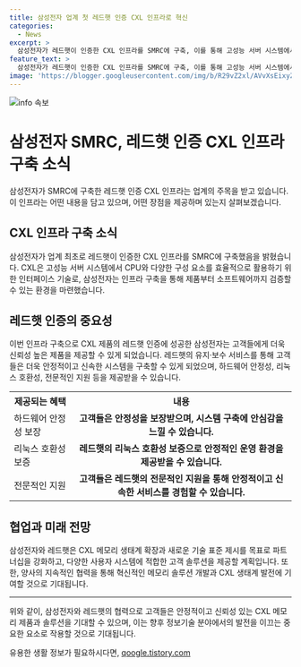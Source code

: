 ```yaml
---
title: 삼성전자 업계 첫 레드햇 인증 CXL 인프라로 혁신
categories:
  - News
excerpt: >
  삼성전자가 레드햇이 인증한 CXL 인프라를 SMRC에 구축, 이를 통해 고성능 서버 시스템에서 CPU와 메모리 등을 효율적으로 활용. 이로써 삼성전자는 CXL 제품부터 소프트웨어까지 검증 가능하며, 레드햇 인증을 획득하여 빠른 제품 개발과 유지보수 서비스를 제공함으로써 고객들에게 편의를 제공할 예정. 또한, 레드햇과의 협력을 통해 CXL 솔루션 시장을 확대하고 차세대 메모리 솔루션 확장에 오픈소스 기술의 중요성을 보여주며, 더 나아가 파트너십을 강화하여 고객 솔루션을 더욱 발전시킬 계획이다.
feature_text: >
  삼성전자가 레드햇이 인증한 CXL 인프라를 SMRC에 구축, 이를 통해 고성능 서버 시스템에서 CPU와 메모리 등을 효율적으로 활용. 이로써 삼성전자는 CXL 제품부터 소프트웨어까지 검증 가능하며, 레드햇 인증을 획득하여 빠른 제품 개발과 유지보수 서비스를 제공함으로써 고객들에게 편의를 제공할 예정. 또한, 레드햇과의 협력을 통해 CXL 솔루션 시장을 확대하고 차세대 메모리 솔루션 확장에 오픈소스 기술의 중요성을 보여주며, 더 나아가 파트너십을 강화하여 고객 솔루션을 더욱 발전시킬 계획이다.
image: 'https://blogger.googleusercontent.com/img/b/R29vZ2xl/AVvXsEixyZcFfHzMRdzZMjFBmAUKJYCLCGyLL1o632UiGVXcaFdKo_bkvkuCioo0uUKlGfBVcT3P84aROyZIXSBEx3Aw5nCQ3pTgDom1WDC4m8eifvWiAmWEEVb4x6G_l8C0QH225ldMjyaFvpxGEBGNO37VmDTDMHGhJPq73UglMfDca1-0aw/s1600/blogspot.png'
---
```


<p><img src="https://blogger.googleusercontent.com/img/b/R29vZ2xl/AVvXsEixyZcFfHzMRdzZMjFBmAUKJYCLCGyLL1o632UiGVXcaFdKo_bkvkuCioo0uUKlGfBVcT3P84aROyZIXSBEx3Aw5nCQ3pTgDom1WDC4m8eifvWiAmWEEVb4x6G_l8C0QH225ldMjyaFvpxGEBGNO37VmDTDMHGhJPq73UglMfDca1-0aw/s1600/blogspot.png" alt="info 속보" /></p>

<h1>삼성전자 SMRC, 레드햇 인증 CXL 인프라 구축 소식</h1>

<p data-ke-size="size16">삼성전자가 SMRC에 구축한 레드햇 인증 CXL 인프라는 업계의 주목을 받고 있습니다. 이 인프라는 어떤 내용을 담고 있으며, 어떤 장점을 제공하며 있는지 살펴보겠습니다.</p>

<h2 data-ke-size="size26">CXL 인프라 구축 소식</h2>

<p data-ke-size="size16">삼성전자가 업계 최초로 레드햇이 인증한 CXL 인프라를 SMRC에 구축했음을 밝혔습니다. CXL은 고성능 서버 시스템에서 CPU와 다양한 구성 요소를 효율적으로 활용하기 위한 인터페이스 기술로, 삼성전자는 인프라 구축을 통해 제품부터 소프트웨어까지 검증할 수 있는 환경을 마련했습니다.</p>

<h2 data-ke-size="size26">레드햇 인증의 중요성</h2>

<p data-ke-size="size16">이번 인프라 구축으로 CXL 제품의 레드햇 인증에 성공한 삼성전자는 고객들에게 더욱 신뢰성 높은 제품을 제공할 수 있게 되었습니다. 레드햇의 유지·보수 서비스를 통해 고객들은 더욱 안정적이고 신속한 시스템을 구축할 수 있게 되었으며, 하드웨어 안정성, 리눅스 호환성, 전문적인 지원 등을 제공받을 수 있습니다.</p>

<table>
    <tr>
        <th>제공되는 혜택</th>
        <th>내용</th>
    </tr>
    <tr>
        <td>하드웨어 안정성 보장</td>
        <td style="text-align: center; height: 17px;"><b>고객들은 안정성을 보장받으며, 시스템 구축에 안심감을 느낄 수 있습니다.</b></td>
    </tr>
    <tr>
        <td>리눅스 호환성 보증</td>
        <td style="text-align: center; height: 17px;"><b>레드햇의 리눅스 호환성 보증으로 안정적인 운영 환경을 제공받을 수 있습니다.</b></td>
    </tr>
    <tr>
        <td>전문적인 지원</td>
        <td style="text-align: center; height: 17px;"><b>고객들은 레드햇의 전문적인 지원을 통해 안정적이고 신속한 서비스를 경험할 수 있습니다.</b></td>
    </tr>
</table>

<h2 data-ke-size="size26">협업과 미래 전망</h2>

<p data-ke-size="size16">삼성전자와 레드햇은 CXL 메모리 생태계 확장과 새로운 기술 표준 제시를 목표로 파트너십을 강화하고, 다양한 사용자 시스템에 적합한 고객 솔루션을 제공할 계획입니다. 또한, 양사의 지속적인 협력을 통해 혁신적인 메모리 솔루션 개발과 CXL 생태계 발전에 기여할 것으로 기대됩니다.</p>

<hr>

<p data-ke-size="size16">위와 같이, 삼성전자와 레드햇의 협력으로 고객들은 안정적이고 신뢰성 있는 CXL 메모리 제품과 솔루션을 기대할 수 있으며, 이는 향후 정보기술 분야에서의 발전을 이끄는 중요한 요소로 작용할 것으로 기대됩니다.</p>
유용한 생활 정보가 필요하시다면, <a href="https://qoogle.tistory.com" rel="dofollow">qoogle.tistory.com</a>


